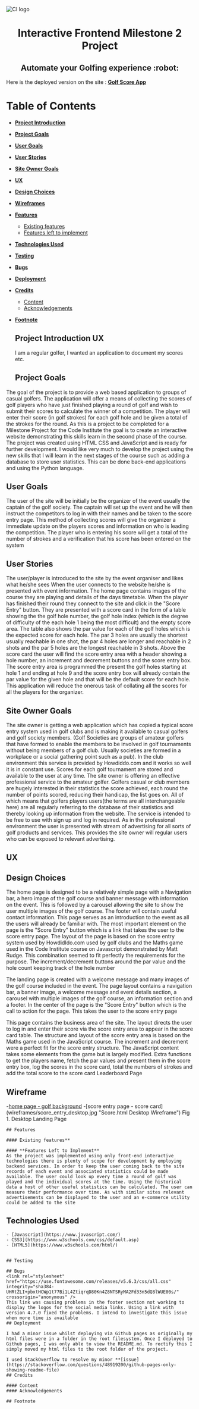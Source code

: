![CI logo](https://codeinstitute.s3.amazonaws.com/fullstack/ci_logo_small.png)

<h1 align="center">Interactive Frontend Milestone 2 Project 
<h2 align="center">Automate your Golfing experience :robot: </h2>


Here is the deployed version on the site : 
**[Golf Score App](https://marks530.github.io/Second-Milestone-Project-MS2/)**

# **Table of Contents**

- [**Project Introduction**](#project-introduction)
- [**Project Goals**](#project-goals)
- [**User Goals**](#user-goals)
- [**User Stories**](#user-stories)
- [**Site Owner Goals**](#site-owner-goals)
- [**UX**](#ux)
- [**Design Choices**](#design-choices)
- [**Wireframes**](#wireframes)
- [**Features**](#features)
	- [Existing features](#existing-features)
	- [Features left to implement](#features-left-to-implement)       
- [**Technologies Used**](#technologies-used)
- [**Testing**](#testing)	
- [**Bugs**](#bugs)
- [**Deployment**](#deployment)
- [**Credits**](#credits)
	- [Content](#content)
	- [Acknowledgements](#acknowledgements)
- [**Footnote**](footnote)    
    

    ## Project Introduction UX
    
    I am a regular golfer, I wanted an application to document my scores etc.

    ## Project Goals
The goal of the project is to provide a web based application to groups of casual golfers. The application will offer a means of collecting the scores of golf players who have just finished playing a round of golf and wish to submit their scores to calculate the winner of a competition. The player will enter their score (in golf strokes) for each golf hole and be given a total of the strokes for the round.
As this is a project to be completed for a Milestone Project for the Code Institute the goal is to create an interactive website demonstrating this skills learn in the second phase of the course.
The project was created using HTML CSS and JavaScript and is ready for further development. I would like very much to develop the project using the new skills that I will learn in the next stages of the course such as adding a database to store user statistics. This can be done back-end applications and using the Python language.
## User Goals
The user of the site will be initially be the organizer of the event usually the captain of the golf society. The captain will set up the event and he will then instruct the competitors to log in with their names and be taken to the score entry page.
This method of collecting scores will give the organizer a immediate update on the players scores and information on who is leading the competition. The player who is entering his score will get a total of the number of strokes and a verification that his score has been entered on the system
## User Stories
The user/player is introduced to the site by the event organiser and likes what he/she sees
When the user connects to the website he/she is presented with event information. The home page contains images of the course they are playing and details of the days timetable.
When the player has finished their round they connect to the site and click in the "Score Entry" button.
They are presented with a score card in the form of a table showing the the golf hole number, the golf hole index 
(which is the degree of difficulty of the each hole 1 being the most difficult) and the empty score area. The table also shows the par value 
for each of the golf holes which is the expected score for each hole. The par 3 holes are usually the shortest usually reachable in one shot, the 
par 4 holes are longer and reachable in 2 shots and the par 5 holes are the longest reachable in 3 shots. 
Above the score card the user will find the score entry area with a header showing a hole number, an increment and decrement buttons
and the score entry box. The score entry area is programmed the present the golf holes starting at hole 1 and ending at hole 9 and the 
score entry box will already contain the par value for the given hole and that will be the default score for each hole. 
This application will reduce the onerous task of collating all the scores for all the players for the organizer.
## Site Owner Goals
The site owner is getting a web application which has copied a typical score entry system used in golf clubs and is making it available to casual golfers and golf society members. (Golf Societies are groups of amateur golfers that have formed to enable the members to be involved in golf tournaments without being members of a golf club. Usually societies are formed in a workplace or a social gathering point such as a pub). In the club environment this service is provided by Howdiddo.com and it works so well it is in constant use. 
Scores for each golf tournament are stored and available to the user at any time. The site owner is offering an effective professional service to the amateur golfer. Golfers casual or club members are hugely interested in their statistics the score achieved, each round the number of points scored, reducing their handicap, the list goes on.
All of which means that golfers players users(the terms are all interchangeable here) are all regularly referring to the database of their statistics and thereby looking up information from the website. The service is intended to be free to use with sign up and log in required. As in the professional environment the user is presented with stream of advertising for all sorts of golf products and services. This provides the site owner will regular users who can be exposed to relevant advertising.
## UX
## Design Choices
The home page is designed to be a relatively simple page with a Navigation bar, a hero image of the golf course
and banner message with information on the event. This is followed by a carousel allowing the site to show the user multiple images of the golf course. The footer will contain useful contact information.
This page serves as an introduction to the event as all the users will already be familiar with.
The most important element on the page is the "Score Entry" button which is a link that takes the user to the score entry page.
The layout of the page is based on the score entry system used by HowdidIdo.com used by golf clubs and the Maths game used in the Code Institute course on Javascript demonstrated by Matt Rudge.
This combination seemed to fit perfectly the requirements for the purpose.
The increment/decrement buttons around the par value and the hole count keeping track of the hole number

The landing page is created with a welcome message and many images of the golf course included in the event.
The page layout contains a navigation bar, a banner image, a welcome message and event details section, a carousel with multiple images of the golf course, an information section and a footer.
In the center of the page is the "Score Entry" button which is the call to action for the page. This takes the user to the score entry page 

This page contains the business area of the site. The layout directs the user to log in and enter their score via the score entry area to appear in the score card table. The structure and layout of the score entry area is based on the Maths game used in the JavaScript course. The increment and decrement were a perfect fit for the score entry structure. The JavaScript content takes some elements from the game but is largely modified. Extra functions to get the players name, fetch the par values and present them in the score entry box, log the scores in the score card, total the numbers of strokes and add the total score to the score card Leaderboard Page
## Wireframe
-[home page - golf background](wireframes/index_desktop.jpg "Index.html Desktop Wireframe")
-[score entry page - score card] (wireframes/score_entry_desktop.jpg "Score.html Desktop Wireframe")
    Fig 1. Desktop Landing Page
    
    
    ## Features

    #### Existing features**

    #### **Features Left to Implement** 
    As the project was implemented using only front-end interactive technologies there is plenty of scope for development by employing backend services. In order to keep the user coming back to the site records of each event and associated statistics could be made available. The user could look up every time a round of golf was played and the individual scores at the time. Using the historical data a host of other useful statistics can be calculated. The user can measure their performance over time. As with similar sites relevant advertisements can be displayed to the user and an e-commerce utility could be added to the site

  ## Technologies Used

    - [Javascript](https://www.javascript.com/)
    - CSS3](https://www.w3schools.com/css/default.asp)
    - [HTML5](https://www.w3schools.com/html/)
    
    
    ## Testing
    
    ## Bugs
    <link rel="stylesheet" href="https://use.fontawesome.com/releases/v5.6.3/css/all.css" integrity="sha384-UHRtZLI+pbxtHCWp1t77Bi1L4ZtiqrqD80Kn4Z8NTSRyMA2Fd33n5dQ8lWUE00s/" crossorigin="anonymous" />
    This link was causing problems in the footer section not working to display the logos for the social media links. Using a link with version 4.7.0 fixed the problems. I intend to investigate this issue when more time is available 
    ## Deployment

    I had a minor issue whilst deploying via Github pages as originally my html files were in a folder in the root filesystem. Once I deployed to Github pages, I was only able to view the README.md. To rectify this I simply moved my html files to the root folder of the project.  

    I used StackOverflow to resolve my minor **[issue](https://stackoverflow.com/questions/48919200/github-pages-only-showing-readme-file)    
    ## Credits

    #### Content
    #### Acknowledgements

    ## Footnote